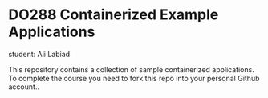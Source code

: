 # DO288 Containerized Example Applications

student: Ali Labiad

This repository contains a collection of sample containerized applications.  To complete the course you need to fork this repo into your personal Github account..
